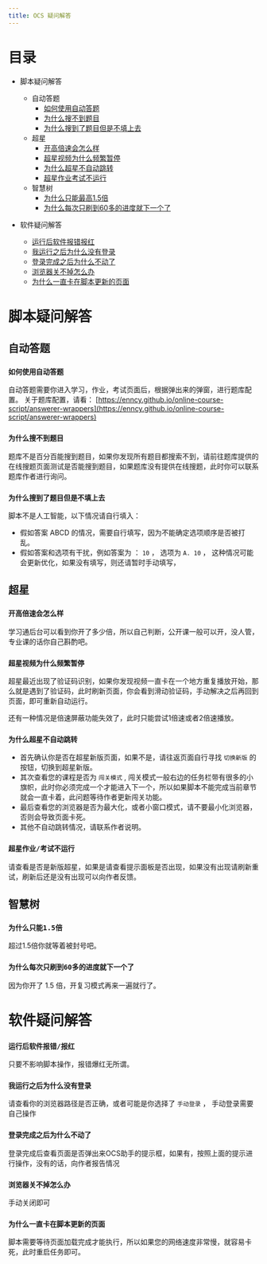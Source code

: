 ```yaml
---
title: OCS 疑问解答
---
```


# 目录

- 脚本疑问解答

    - 自动答题
        - [如何使用自动答题](#如何使用自动答题)
        - [为什么搜不到题目](#为什么搜不到题目)
        - [为什么搜到了题目但是不填上去](#为什么搜到了题目但是不填上去)
    - 超星
        - [开高倍速会怎么样](#开高倍速会怎么样)
        - [超星视频为什么频繁暂停](#超星视频为什么频繁暂停)
        - [为什么超星不自动跳转](#为什么超星不自动跳转)
        - [超星作业考试不运行](#超星作业考试不运行)
     - 智慧树
        - [为什么只能最高1.5倍](#为什么只能15倍)
        - [为什么每次只刷到60多的进度就下一个了](#为什么每次只刷到60多的进度就下一个了)

- 软件疑问解答
    - [运行后软件报错报红](#运行后软件报错报红)
    - [我运行之后为什么没有登录](#我运行之后为什么没有登录)
    - [登录完成之后为什么不动了](#登录完成之后为什么不动了)
    - [浏览器关不掉怎么办](#浏览器关不掉怎么办)
    - [为什么一直卡在脚本更新的页面](#为什么一直卡在脚本更新的页面)

# 脚本疑问解答

## 自动答题

### `如何使用自动答题`

自动答题需要你进入学习，作业，考试页面后，根据弹出来的弹窗，进行题库配置。 关于题库配置，请看： [https://enncy.github.io/online-course-script/answerer-wrappers](https://enncy.github.io/online-course-script/answerer-wrappers)


### `为什么搜不到题目`

题库不是百分百能搜到题目，如果你发现所有题目都搜索不到，请前往题库提供的在线搜题页面测试是否能搜到题目，如果题库没有提供在线搜题，此时你可以联系题库作者进行询问。

### `为什么搜到了题目但是不填上去`

脚本不是人工智能，以下情况请自行填入：
- 假如答案 ABCD 的情况，需要自行填写，因为不能确定选项顺序是否被打乱。
- 假如答案和选项有干扰，例如答案为 ： `10` ， 选项为 `A. 10` ， 这种情况可能会更新优化，如果没有填写，则还请暂时手动填写，

## 超星

### `开高倍速会怎么样`

学习通后台可以看到你开了多少倍，所以自己判断，公开课一般可以开，没人管，专业课的话你自己斟酌吧。

### `超星视频为什么频繁暂停`

超星最近出现了验证码识别，如果你发现视频一直卡在一个地方重复播放开始，那么就是遇到了验证码，此时刷新页面，你会看到滑动验证码，手动解决之后再回到页面，即可重新自动运行。

还有一种情况是倍速屏蔽功能失效了，此时只能尝试1倍速或者2倍速播放。

### `为什么超星不自动跳转`

- 首先确认你是否在超星新版页面，如果不是，请往返页面自行寻找 `切换新版` 的按钮，切换到超星新版。
- 其次查看您的课程是否为 `闯关模式` , 闯关模式一般右边的任务栏带有很多的小旗帜，此时你必须完成一个才能进入下一个，所以如果脚本不能完成当前章节就会一直卡着，此问题等待作者更新闯关功能。
- 最后查看您的浏览器是否为最大化，或者小窗口模式，请不要最小化浏览器，否则会导致页面卡死。
- 其他不自动跳转情况，请联系作者说明。

### `超星作业/考试不运行`

请查看是否是新版超星，如果是请查看提示面板是否出现，如果没有出现请刷新重试，刷新后还是没有出现可以向作者反馈。

## 智慧树

### `为什么只能1.5倍`

超过1.5倍你就等着被封号吧。

### `为什么每次只刷到60多的进度就下一个了`

因为你开了 1.5 倍，开复习模式再来一遍就行了。


# 软件疑问解答


### `运行后软件报错/报红`

只要不影响脚本操作，报错爆红无所谓。


### `我运行之后为什么没有登录`

请查看你的浏览器路径是否正确，或者可能是你选择了 `手动登录` ， 手动登录需要自己操作
 
### `登录完成之后为什么不动了`

登录完成后查看页面是否弹出来OCS助手的提示框，如果有，按照上面的提示进行操作，没有的话，向作者报告情况


### `浏览器关不掉怎么办`

手动关闭即可

### `为什么一直卡在脚本更新的页面`

脚本需要等待页面加载完成才能执行，所以如果您的网络速度非常慢，就容易卡死，此时重启任务即可。
